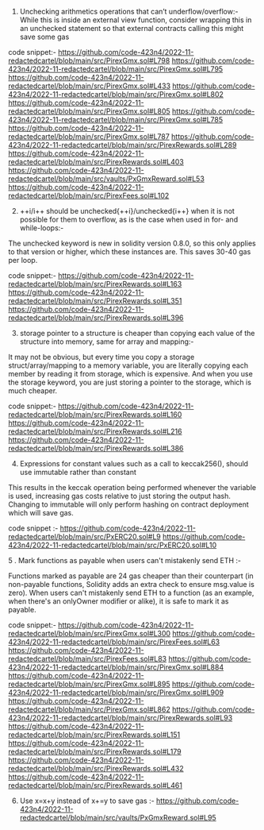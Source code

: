 


1. Unchecking arithmetics operations that can’t underflow/overflow:-
While this is inside an external view function, consider wrapping this in an unchecked statement so that external contracts calling this might save some gas

code snippet:-
https://github.com/code-423n4/2022-11-redactedcartel/blob/main/src/PirexGmx.sol#L798
https://github.com/code-423n4/2022-11-redactedcartel/blob/main/src/PirexGmx.sol#L795
https://github.com/code-423n4/2022-11-redactedcartel/blob/main/src/PirexGmx.sol#L433
https://github.com/code-423n4/2022-11-redactedcartel/blob/main/src/PirexGmx.sol#L802
https://github.com/code-423n4/2022-11-redactedcartel/blob/main/src/PirexGmx.sol#L805
https://github.com/code-423n4/2022-11-redactedcartel/blob/main/src/PirexGmx.sol#L785
https://github.com/code-423n4/2022-11-redactedcartel/blob/main/src/PirexGmx.sol#L787
https://github.com/code-423n4/2022-11-redactedcartel/blob/main/src/PirexRewards.sol#L289
https://github.com/code-423n4/2022-11-redactedcartel/blob/main/src/PirexRewards.sol#L403
https://github.com/code-423n4/2022-11-redactedcartel/blob/main/src/vaults/PxGmxReward.sol#L53
https://github.com/code-423n4/2022-11-redactedcartel/blob/main/src/PirexFees.sol#L102


2. ++i/i++ should be unchecked{++i}/unchecked{i++} when it is not possible for them to overflow, as is the case when used in for- and while-loops:-

The unchecked keyword is new in solidity version 0.8.0, so this only applies to that version or higher, which these instances are. This saves 30-40 gas per loop.

code snippet:-
https://github.com/code-423n4/2022-11-redactedcartel/blob/main/src/PirexRewards.sol#L163
https://github.com/code-423n4/2022-11-redactedcartel/blob/main/src/PirexRewards.sol#L351
https://github.com/code-423n4/2022-11-redactedcartel/blob/main/src/PirexRewards.sol#L396


3. storage pointer to a structure is cheaper than copying each value of the structure into memory, same for array and mapping:-

It may not be obvious, but every time you copy a storage struct/array/mapping to a memory variable, you are literally copying each member by reading it from storage, which is expensive. And when you use the storage keyword, you are just storing a pointer to the storage, which is much cheaper.

code snippet:-
https://github.com/code-423n4/2022-11-redactedcartel/blob/main/src/PirexRewards.sol#L160
https://github.com/code-423n4/2022-11-redactedcartel/blob/main/src/PirexRewards.sol#L216
https://github.com/code-423n4/2022-11-redactedcartel/blob/main/src/PirexRewards.sol#L386



4. Expressions for constant values such as a call to keccak256(), should use immutable rather than constant

This results in the keccak operation being performed whenever the variable is used, increasing gas costs relative to just storing the output hash. Changing to immutable will only perform hashing on contract deployment which will save gas.

code snippet :-
https://github.com/code-423n4/2022-11-redactedcartel/blob/main/src/PxERC20.sol#L9
https://github.com/code-423n4/2022-11-redactedcartel/blob/main/src/PxERC20.sol#L10

5 . Mark functions as payable when users can't mistakenly send ETH :-

Functions marked as payable are 24 gas cheaper than their counterpart (in non-payable functions, Solidity adds an extra check to ensure msg.value is zero).
When users can't mistakenly send ETH to a function (as an example, when there's an onlyOwner modifier or alike), it is safe to mark it as payable.

code snippet:-
https://github.com/code-423n4/2022-11-redactedcartel/blob/main/src/PirexGmx.sol#L300
https://github.com/code-423n4/2022-11-redactedcartel/blob/main/src/PirexFees.sol#L63
https://github.com/code-423n4/2022-11-redactedcartel/blob/main/src/PirexFees.sol#L83
https://github.com/code-423n4/2022-11-redactedcartel/blob/main/src/PirexGmx.sol#L884
https://github.com/code-423n4/2022-11-redactedcartel/blob/main/src/PirexGmx.sol#L895
https://github.com/code-423n4/2022-11-redactedcartel/blob/main/src/PirexGmx.sol#L909
https://github.com/code-423n4/2022-11-redactedcartel/blob/main/src/PirexGmx.sol#L862
https://github.com/code-423n4/2022-11-redactedcartel/blob/main/src/PirexRewards.sol#L93
https://github.com/code-423n4/2022-11-redactedcartel/blob/main/src/PirexRewards.sol#L151
https://github.com/code-423n4/2022-11-redactedcartel/blob/main/src/PirexRewards.sol#L179
https://github.com/code-423n4/2022-11-redactedcartel/blob/main/src/PirexRewards.sol#L432
https://github.com/code-423n4/2022-11-redactedcartel/blob/main/src/PirexRewards.sol#L461


6. Use x=x+y instead of x+=y to save gas :-
https://github.com/code-423n4/2022-11-redactedcartel/blob/main/src/vaults/PxGmxReward.sol#L95

